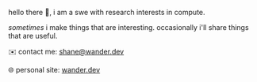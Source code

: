 hello there 👋, i am a swe with research interests in compute.

_sometimes_ i make things that are interesting. occasionally i'll share things that are useful.


✉️ contact me: [shane@wander.dev](mailto:shane@wander.dev)

🌐 personal site: [wander.dev](https://wander.dev)
